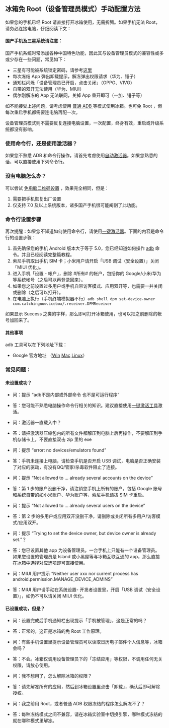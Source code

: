 <script src="/main.js?raw=true"></script>

## 冰箱免 Root（设备管理员模式）手动配置方法

如果您的手机已经 Root 请直接打开冰箱使用，无需折腾。如果手机无法 Root，请务必连接电脑，仔细阅读下文：

#### 国产手机及三星系统请注意：

国产手机系统时常添加各种中国特色功能，因此其与设备管理员模式的兼容性或多或少存在一些问题，常见如下：

- 三星有可能被系统锁定密码，请参考[这里](https://iceboxdoc.catchingnow.com/Device%20Owner%20%E4%B8%89%E6%98%9F%E7%89%B9%E5%88%AB%E8%AF%B4%E6%98%8E)
- 每次冻结 App 弹出卸载提示，解冻弹出权限请求（华为、锤子）
- 通知栏闪烁「设备管理员已开启，点击关闭」（OPPO、VIVO）
- 自带的双开无法使用（华为、MIUI）
- 偶尔刚解冻的 App 无法联网，关掉 App 重开即可（一加、锤子等）


如不能接受上述问题，请考虑使用 [普通 ADB ](https://iceboxdoc.catchingnow.com/%E4%B8%80%E9%94%AE%E6%BF%80%E6%B4%BB%E5%99%A8%EF%BC%88%E6%99%AE%E9%80%9A%20ADB%20%E6%A8%A1%E5%BC%8F%EF%BC%89)等模式使用冰箱。也可免 Root ，但每次重启手机都需要连电脑再配一次。

设备管理员模式则不需要反复连接电脑设置，一次配置，终身有效，重启或升级系统都没有影响。

### 使用命令行，还是使用激活器？

如果您不熟悉 ADB 和命令行操作，请首先考虑使用[自动激活器](https://iceboxdoc.catchingnow.com/%E4%B8%80%E9%94%AE%E6%BF%80%E6%B4%BB%E5%B7%A5%E5%85%B7)。如果您熟悉的话，可以直接使用下列命令行。

### 没有电脑怎么办？

可以尝试 [免电脑二维码设置](https://iceboxdoc.catchingnow.com/%E5%85%8D%20Root%20%E5%85%8D%E7%94%B5%E8%84%91%E8%AE%BE%E7%BD%AE) ，效果完全相同，但是：

1. 需要把手机恢复出厂设置
2. 仅支持 7.0 及以上系统版本，诸多国产手机很可能阉割了此功能。


### 命令行设置步骤

再次提醒：如果您不知道如何使用命令行，请使用[一键激活器](https://iceboxdoc.catchingnow.com/%E4%B8%80%E9%94%AE%E6%BF%80%E6%B4%BB%E5%B7%A5%E5%85%B7)。下面的内容是命令行的设置步骤：

1. 首先确保您的手机 Android 版本大于等于 5.0，您已经知道如何操作 [adb](https://sspai.com/post/23509) 命令。并且已经阅读完整篇教程。
2. 索尼手机取出手机 SIM 卡；小米用户请开启「USB 调试（安全设置）」关闭「MIUI 优化」。
3. 进入手机「设置 - 帐户」，删除 #所有# 的帐户，包括你的 Google/小米/华为等系统帐号（之后可以再登录回来）。
4. 如果您之前设置过多用户或手机自带访客模式、应用双开等，也需要一并关闭或删除（之后可以打开）。
5. 在电脑上执行（手机终端模拟器不行）`adb shell dpm set-device-owner com.catchingnow.icebox/.receiver.DPMReceiver` 

如果显示 Success 之类的字样，那么即可打开冰箱使用，也可以把之前删除的帐号加回来了。

#### 其他事项

adb 工具可以在下列地址下载：

- Google 官方地址 （[Win](https://dl.google.com/android/repository/platform-tools-latest-windows.zip) [Mac](https://dl.google.com/android/repository/platform-tools-latest-darwin.zip) [Linux](https://dl.google.com/android/repository/platform-tools-latest-linux.zip)）

### 常见问题：

#### 未设置成功？

- 问：提示 “adb不是内部或外部命令 也不是可运行程序”
- 答：您可能不熟悉电脑操作命令行相关的知识。建议直接使用[一键激活工具](https://iceboxdoc.catchingnow.com/%E4%B8%80%E9%94%AE%E6%BF%80%E6%B4%BB%E5%B7%A5%E5%85%B7)激活。

- 问：激活器一直载入中？
- 答：请把激活器压缩包内的所有文件都解压到电脑上后再操作，不要解压到手机存储卡上，不要直接双击 zip 里的 exe

- 问：提示 “error: no devices/emulators found”
- 答：手机未连接上电脑，请检查手机是否开启 USB 调试，电脑是否正确安装了对应的驱动，有没有QQ/管家/杀毒软件阻止了连接。

- 问：提示 “Not allowed to ... already several accounts on the device”
- 答：第 1 步的账户没删干净，请注销您手机上所有的账户，包括 Google 账号和系统自带的如小米账户、华为账户等，索尼手机请拔 SIM 卡重启。

- 问：提示 “Not allowed to ... already several users on the device”
- 答：第 2 步的多用户或应用双开没删干净，请删除或关闭所有多用户/访客模式/应用双开。

- 问：提示 “Trying to set the device owner, but device owner is already set.”？
- 答：您已设置其他 app 为设备管理员。一台手机上只能有一个设备管理员。如果您设置的管理员是 Island 或小黑屋等与冰箱互联互通的 app，那么直接在冰箱中选择对应选项即可直接使用。

- 问：MIUI 用户提示 “Neither user xxx nor current process has android.permission.MANAGE_DEVICE_ADMINS”
- 答：MIUI 用户请手动在系统设置- 开发者设置里，开启「USB 调试（安全设置）」，如仍不可以请关闭 MIUI 优化。


#### 已设置成功，但是？

- 问：设置完成后手机通知栏出现提示「手机被管理」，这是正常的吗？
- 答：正常的，这正是冰箱的免 Root 工作原理。

- 问：有些手机设置里提示设备管理员可以读取日历电子邮件个人信息等，冰箱会吗？
- 答：不会。冰箱仅调用设备管理员下的「冻结应用」等权限，不调用任何无关权限，请放心使用。

- 问：我不想用了，怎么解除冰箱的权限？
- 答：请先解冻所有的应用，然后到冰箱设置里点击「卸载」，确认后即可解除授权。

- 问：我之前用 Root，或者普通 ADB 权限冻结的程序怎么解冻不了？
- 答：每种冻结模式之间不兼容，请在冰箱实验室中切换引擎，哪种模式冻结的就在哪种模式里解冻。
